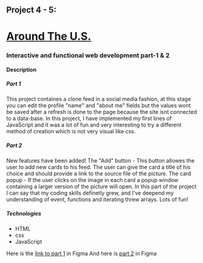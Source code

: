 ## Project 4 - 5:
# [Around The U.S.](https://rivershertz.github.io/web_project_4/)
### Interactive and functional web development part-1 & 2

#### Description
##### Part 1
This project containes a clone feed in a social media fashion, at this stage you can edit the profile "name" and "about me" fields but the values wont be saved after a refresh is done to the page because the site isnt connected to a data-base. In this project, I have implemented my first lines of JavaScript and it was a lot of fun and very interesting to try a different method of creation which is not very visual like css.

##### Part 2
New features have been added!
The "Add" button - This button allowes the user to add new cards to his feed. The user can give the card a title of his choice and should provide a link to the source file of the picture.
The card popup - If the user clicks on the image in each card a popup window containing a larger version of the picture will open.
In this part of the project I can say that my coding skills definetly grew, and I've deepend my understanding of event, functions and iterating threw arrays.
Lots of fun!

##### Technologies
* HTML
* css
* JavaScript

Here is the [link to part 1](https://www.figma.com/file/SurN1jaeEQIhuZEDMhmWWf/Sprint-4-Around-The-U.S.-desktop-mobile?node-id=0%3A1) in Figma
And here is [part 2](https://www.figma.com/file/m79HxYeZpOXRw0Tz2eZGOV/Sprint-5%3A-Around-The-U.S.-%7C-desktop-%2B-mobile?node-id=1%3A398) in Figma